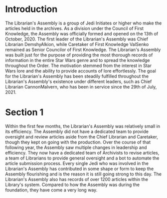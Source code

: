 # Introduction

The Librarian's Assembly is a group of Jedi Initiates or higher who make the articles held in the archives.
As a division under the Council of First Knowledge, the Assembly was officially formed and opened on the 13th of October, 2020.
The first leader of the Librarian's Assembly was Chief Librarian DemshyAlkion, while Caretaker of First Knowledge ValSenko remained as Senior Councilor of First Knowledge.
The Librarian's Assembly was built just for the purpose of providing the most thorough records of information in the entire Star Wars genre and to spread the knowledge throughout the Order.
The motivation stemmed from the interest in Star Wars lore and the ability to provide accounts of lore effortlessly.
The goal for the Librarian's Assembly has been steadily fulfilled throughout the Librarian's Assembly's existence under different leaders, such as Chief Librarian CannonMalvern, who has been in service since the 29th of July, 2021.

# Section 1

Within the first few months, the Librarian's Assembly was relatively small in its efficiency.
The Assembly did not have a dedicated team to provide oversight and review articles aside from the Chief Librarian and Caretaker, though they kept on going with the production.
Over the course of that following year, the Assembly saw multiple changes in leadership and efficiency.
They now have a dedicated team of Archivists to revise articles, a team of Librarians to provide general oversight and a bot to automate the article submission process.
Every single Jedi who was involved in the Librarian's Assembly has contributed in some shape or form to keep the Assembly flourishing and is the reason it is still going strong to this day.
The Librarian's Assembly also has records of over 1200 articles within the Library's system.
Compared to how the Assembly was during the foundation, they have come a very long way.
